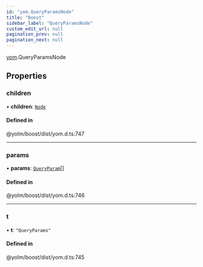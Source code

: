 ```yaml
---
id: "yom.QueryParamsNode"
title: "Boost"
sidebar_label: "QueryParamsNode"
custom_edit_url: null
pagination_prev: null
pagination_next: null
---
```


[yom](../namespaces/yom.md).QueryParamsNode

## Properties

### children

• **children**: [`Node`](../namespaces/yom.md#node)

#### Defined in

@yolm/boost/dist/yom.d.ts:747

___

### params

• **params**: [`QueryParam`](yom.QueryParam.md)[]

#### Defined in

@yolm/boost/dist/yom.d.ts:746

___

### t

• **t**: ``"QueryParams"``

#### Defined in

@yolm/boost/dist/yom.d.ts:745
